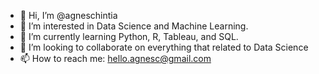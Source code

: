 - 👋 Hi, I’m @agneschintia
- 👀 I’m interested in Data Science and Machine Learning.
- 🌱 I’m currently learning Python, R, Tableau, and SQL.
- 💞️ I’m looking to collaborate on everything that related to Data Science
- 📫 How to reach me: hello.agnesc@gmail.com

<!---
agneschintia/agneschintia is a ✨ special ✨ repository because its `README.md` (this file) appears on your GitHub profile.
You can click the Preview link to take a look at your changes.
--->
